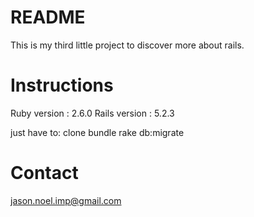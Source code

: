 # README

This is my third little project to discover more about rails. 

# Instructions

Ruby version : 2.6.0
Rails version : 5.2.3

just have to:
clone
bundle
rake db:migrate

# Contact
jason.noel.imp@gmail.com
